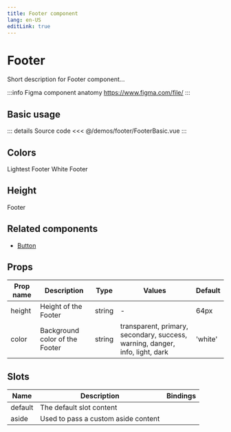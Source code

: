 ```yaml
---
title: Footer component
lang: en-US
editLink: true
---
```


# Footer

Short description for Footer component...

:::info Figma component anatomy
https://www.figma.com/file/
:::

## Basic usage

<FooterBasic />

::: details Source code
<<< @/demos/footer/FooterBasic.vue
:::

## Colors

<el-footer color="brand-lightest">Lightest Footer</el-footer>
<el-footer color="fixed-white">White Footer</el-footer>

## Height

<el-footer color="brand-lightest" height="96px">Footer</el-footer>

## Related components

- [Button](/components/button/button.doc)

## Props

| Prop name | Description                    | Type   | Values                                                                       | Default |
| --------- | ------------------------------ | ------ | ---------------------------------------------------------------------------- | ------- |
| height    | Height of the Footer           | string | -                                                                            | 64px    |
| color     | Background color of the Footer | string | transparent, primary, secondary, success, warning, danger, info, light, dark | 'white' |

## Slots

| Name    | Description                         | Bindings |
| ------- | ----------------------------------- | -------- |
| default | The default slot content            |          |
| aside   | Used to pass a custom aside content |          |
